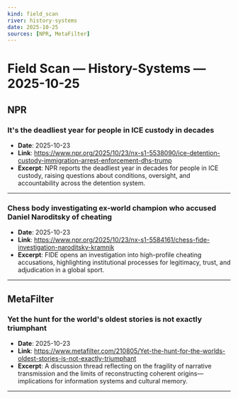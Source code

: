 ```yaml
---
kind: field_scan
river: history-systems
date: 2025-10-25
sources: [NPR, MetaFilter]
---
```


# Field Scan — History-Systems — 2025-10-25

## NPR

### It's the deadliest year for people in ICE custody in decades
- **Date**: 2025-10-23
- **Link**: https://www.npr.org/2025/10/23/nx-s1-5538090/ice-detention-custody-immigration-arrest-enforcement-dhs-trump
- **Excerpt**: NPR reports the deadliest year in decades for people in ICE custody, raising questions about conditions, oversight, and accountability across the detention system.

---

### Chess body investigating ex-world champion who accused Daniel Naroditsky of cheating
- **Date**: 2025-10-23
- **Link**: https://www.npr.org/2025/10/23/nx-s1-5584161/chess-fide-investigation-naroditsky-kramnik
- **Excerpt**: FIDE opens an investigation into high-profile cheating accusations, highlighting institutional processes for legitimacy, trust, and adjudication in a global sport.

---

## MetaFilter

### Yet the hunt for the world's oldest stories is not exactly triumphant
- **Date**: 2025-10-23
- **Link**: https://www.metafilter.com/210805/Yet-the-hunt-for-the-worlds-oldest-stories-is-not-exactly-triumphant
- **Excerpt**: A discussion thread reflecting on the fragility of narrative transmission and the limits of reconstructing coherent origins—implications for information systems and cultural memory.

---

